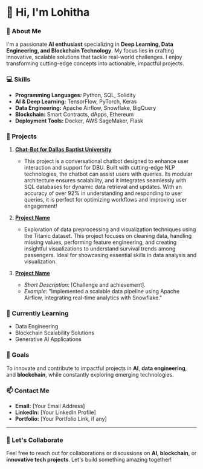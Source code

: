 # 👋 Hi, I'm Lohitha

### 🚀 About Me
I'm a passionate **AI enthusiast** specializing in **Deep Learning, Data Engineering, and Blockchain Technology**. My focus lies in crafting innovative, scalable solutions that tackle real-world challenges. I enjoy transforming cutting-edge concepts into actionable, impactful projects.

### 💻 Skills
- **Programming Languages:** Python, SQL, Solidity  
- **AI & Deep Learning:** TensorFlow, PyTorch, Keras  
- **Data Engineering:** Apache Airflow, Snowflake, BigQuery  
- **Blockchain:** Smart Contracts, dApps, Ethereum  
- **Deployment Tools:** Docker, AWS SageMaker, Flask  

### 📂 Projects
1. **[Chat-Bot for Dallas Baptist University](#)**  
   - This project is a conversational chatbot designed to enhance user interaction and support for DBU. Built with cutting-edge NLP technologies, the chatbot can assist users with queries. Its modular architecture ensures scalability, and it integrates seamlessly with SQL databases for dynamic data retrieval and updates. With an accuracy of over 92% in understanding and responding to user queries, it is perfect for optimizing workflows and improving user engagement!

2. **[Project Name](#)**  
   - Exploration of data preprocessing and visualization techniques using the Titanic dataset. This project focuses on cleaning data, handling missing values, performing feature engineering, and creating insightful visualizations to understand survival trends among passengers. Ideal for showcasing essential skills in data analysis and visualization.

3. **[Project Name](#)**  
   - *Short Description:* [Challenge and achievement].  
   - *Example:* "Implemented a scalable data pipeline using Apache Airflow, integrating real-time analytics with Snowflake."

### 🌱 Currently Learning
- Data Engineering
- Blockchain Scalability Solutions  
- Generative AI Applications  

### 🎯 Goals
To innovate and contribute to impactful projects in **AI**, **data engineering**, and **blockchain**, while constantly exploring emerging technologies.

### 📫 Contact Me
- **Email:** [Your Email Address]  
- **LinkedIn:** [Your LinkedIn Profile]  
- **Portfolio:** [Your Portfolio Link, if any]  

---

### 🔗 Let's Collaborate
Feel free to reach out for collaborations or discussions on **AI**, **blockchain**, or **innovative tech projects**. Let's build something amazing together!

